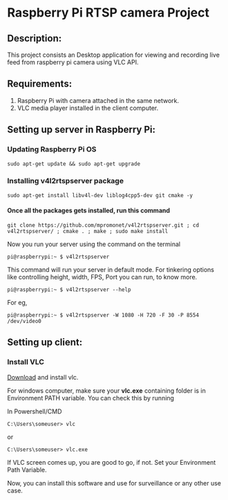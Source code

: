 # Raspberry Pi RTSP camera Project

## Description:
This project consists an Desktop application for viewing and recording live feed from raspberry pi camera using VLC API.

## Requirements:
1. Raspberry Pi with camera attached in the same network.
2. VLC media player installed in the client computer.

## Setting up server in Raspberry Pi:

### Updating Raspberry Pi OS
`
sudo apt-get update && sudo apt-get upgrade 
`
### Installing **v4l2rtspserver** package

`sudo apt-get install libv4l-dev liblog4cpp5-dev git cmake -y`
#### Once all the packages gets installed, run this command
`git clone https://github.com/mpromonet/v4l2rtspserver.git ; cd v4l2rtspserver/ ; cmake . ; make ; sudo make install`

Now you run your server using the command on the terminal

`pi@raspberrypi:~ $ v4l2rtspserver`

This command will run your server in default mode. For tinkering options like controlling height, width, FPS, Port you can run, to know more.

`pi@raspberrypi:~ $ v4l2rtspserver --help`

For eg, 

`pi@raspberrypi:~ $ v4l2rtspserver -W 1080 -H 720 -F 30 -P 8554 /dev/video0`

## Setting up client:

### Install VLC

[Download](http://https://www.videolan.org/vlc/ "download") and install vlc.

For windows computer, make sure your **vlc.exe** containing folder is in Environment PATH variable. You can check this by running 

In Powershell/CMD

`C:\Users\someuser> vlc `

or

`C:\Users\someuser> vlc.exe`

If VLC screen comes up, you are good to go, if not. Set your Environment Path Variable.

Now, you can install this software and use for surveillance or any other use case.
